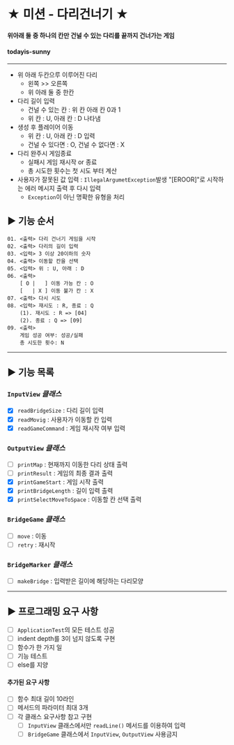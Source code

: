 # ★ 미션 - 다리건너기 ★
#### 위아래 둘 중 하나의 칸만 건널 수 있는 다리를 끝까지 건너가는 게임
#### todayis-sunny

---

- 위 아래 두칸으루 이루어진 다리
  - 왼쪽 >> 오른쪽
  - 위 아래 둘 중 한칸
- 다리 길이 입력
  - 건널 수 있는 칸 : 위 칸 아래 칸 0과 1
  - 위 칸 : U, 아래 칸 : D 나타냄
- 생성 후 플레이어 이동
  - 위 칸 : U, 아래 칸 : D 입력 
  - 건널 수 있다면 : O, 건널 수 없다면 : X
- 다리 완주시 게임종료
  - 실패시 게임 재시작 or 종료
  - 총 시도한 횟수는 첫 시도 부터 계산
- 사용자가 잘못된 값 입력 : `IllegalArgumetException`발생 "[EROOR]"로 시작하는 에러 메시지 출력 후 다시 입력
  - `Exception`이 아닌 명확한 유형을 처리
## ▶ 기능 순서
```
01. <출력> 다리 건너기 게임을 시작
02. <출력> 다리의 길이 입력
03. <입력> 3 이상 20이하의 숫자
04. <출력> 이동할 칸을 선택
05. <입력> 위 : U, 아래 : D
06. <출력>  
    [ O |   ] 이동 가능 칸 : O
    [   | X ] 이동 불가 칸 : X
07. <출력> 다시 시도
08. <입력> 재시도 : R, 종료 : Q
    (1). 재시도 : R => [04]
    (2). 종료 : Q => [09]
09. <출력>
    게임 성공 여부: 성공/실패
    총 시도한 횟수: N
```
---
## ▶ 기능 목록
### `InputView` _클래스_
- [x] `readBridgeSize` : 다리 길이 입력
- [x] `readMovig` : 사용자가 이동할 칸 입력
- [x] `readGameCommand` : 게임 재시작 여부 입력

### `OutputView` _클래스_
- [ ] `printMap` : 현재까지 이동한 다리 상태 출력
- [ ] `printResult` : 게임의 최종 결과 출력
- [x] `printGameStart` : 게임 시작 출력
- [x] `printBridgeLength` : 길이 입력 출력
- [x] `printSelectMoveToSpace` : 이동할 칸 선택 출력

### `BridgeGame` _클래스_
- [ ] `move` : 이동
- [ ] `retry` : 재시작

### `BridgeMarker` _클래스_
- [ ] `makeBridge` : 입력받은 길이에 해당하는 다리모양
---
## ▶ 프로그래밍 요구 사항
- [ ] `ApplicationTest`의 모든 테스트 성공
- [ ] indent depth를 3이 넘지 않도록 구현
- [ ] 함수가 한 가지 일
- [ ] 기능 테스트
- [ ] else를 지양
#### 추가된 요구 사항
- [ ] 함수 최대 길이 10라인
- [ ] 메서드의 파라미터 최대 3개
- [ ] 각 클래스 요구사항 참고 구현
    - [ ] `InputView` 클래스에서만 `readLine()` 메서드를 이용하여 입력
    - [ ] `BridgeGame` 클래스에서 `InputView`, `OutputView` 사용금지
